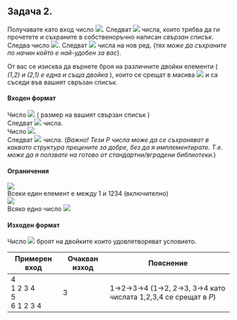 ## Задача 2.

Получавате като вход число <img src="https://latex.codecogs.com/svg.latex?\Large&space;N">. Следват <img src="https://latex.codecogs.com/svg.latex?\Large&space;N"> числа, които трябва да ги прочетете и съхраните в собственоръчно написан *свързан списък*. Следва число <img src="https://latex.codecogs.com/svg.latex?\Large&space;P">. Следват <img src="https://latex.codecogs.com/svg.latex?\Large&space;P"> числа на нов ред. (*тях може да съхраните по начин който е най-удобен за вас*).

От вас се изисква да върнете броя на различните двойки елементи ( *(1,2) и (2,1) е една и съща двойка* ), които се срещат в масива <img src="https://latex.codecogs.com/svg.latex?\Large&space;P"> и са съседи във вашият свръзан списък.

#### Входен формат
Число <img src="https://latex.codecogs.com/svg.latex?\Large&space;N"> ( размер на вашият свързан списък )<br>
Следват <img src="https://latex.codecogs.com/svg.latex?\Large&space;N"> числа.<br>
Число <img src="https://latex.codecogs.com/svg.latex?\Large&space;P">.<br>
Следват <img src="https://latex.codecogs.com/svg.latex?\Large&space;P"> числа. 
(*Важно! Тези P числа може да се съхраняват в каквато структура прецените за добре, без да я имплементирате. Т.е. може да я ползвате на готово от стандартни/вградени библиотеки.*)

#### Ограничения
<img src="https://latex.codecogs.com/svg.latex?\Large&space;N\le{1000000}"><br>
Всеки един елемент е между 1 и 1234 (включително)<br>
<img src="https://latex.codecogs.com/svg.latex?\Large&space;P\le{3000}"><br> 
Всяко едно число <img src="https://latex.codecogs.com/svg.latex?\Large&space;0\le{P_i}\le{1234}"> 

#### Изходен формат
Число <img src="https://latex.codecogs.com/svg.latex?\Large&space;X"> броят на двойките които удовлетворяват условието.

Примерен вход|Очакван изход|Пояснениe
-|-|-
4<br>1 2 3 4<br>5<br>6 1 2 3 4|3|1->2->3->4 (1->2, 2->3, 3->4 като числата 1,2,3,4 се срещат в *P*)


  

